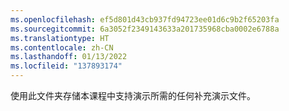 ```yaml
---
ms.openlocfilehash: ef5d801d43cb937fd94723ee01d6c9b2f65203fa
ms.sourcegitcommit: 6a3052f2349143633a201735968cba0002e6788a
ms.translationtype: HT
ms.contentlocale: zh-CN
ms.lasthandoff: 01/13/2022
ms.locfileid: "137893174"
---
```

使用此文件夹存储本课程中支持演示所需的任何补充演示文件。
